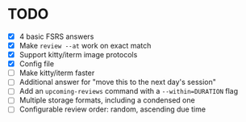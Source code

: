 # TODO

- [x] 4 basic FSRS answers
- [x] Make `review --at` work on exact match
- [x] Support kitty/iterm image protocols
- [x] Config file
- [ ] Make kitty/iterm faster
- [ ] Additional answer for "move this to the next day's session"
- [ ] Add an `upcoming-reviews` command with a `--within=DURATION` flag
- [ ] Multiple storage formats, including a condensed one
- [ ] Configurable review order: random, ascending due time
